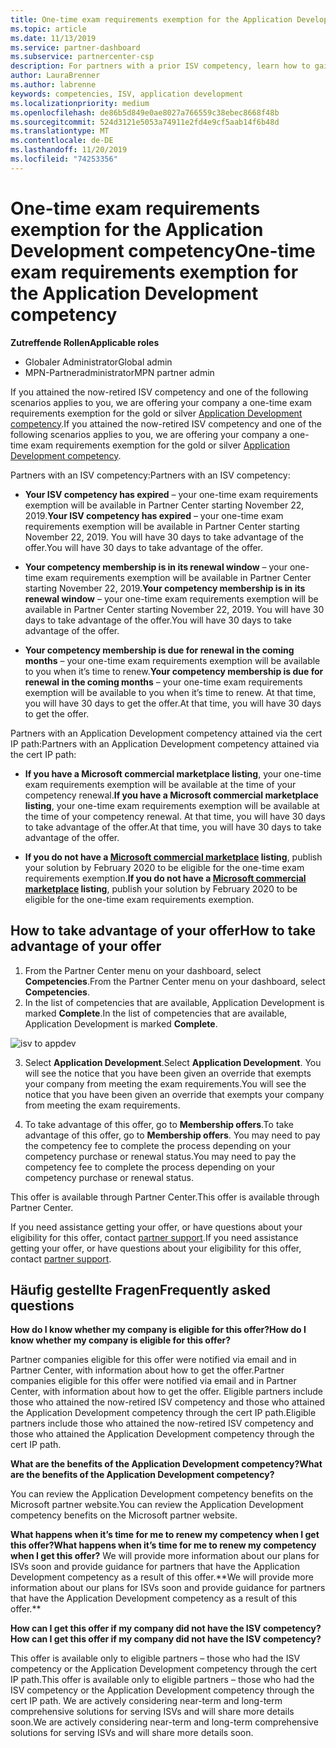 ```yaml
---
title: One-time exam requirements exemption for the Application Development competency | Partner Center
ms.topic: article
ms.date: 11/13/2019
ms.service: partner-dashboard
ms.subservice: partnercenter-csp
description: For partners with a prior ISV competency, learn how to gain a one-time exam requirements exemption for the Application Development competency
author: LauraBrenner
ms.author: labrenne
keywords: competencies, ISV, application development
ms.localizationpriority: medium
ms.openlocfilehash: de86b5d849e0ae8027a766559c38ebec8668f48b
ms.sourcegitcommit: 524d3121e5053a74911e2fd4e9cf5aab14f6b48d
ms.translationtype: MT
ms.contentlocale: de-DE
ms.lasthandoff: 11/20/2019
ms.locfileid: "74253356"
---
```

# <a name="one-time-exam-requirements-exemption-for-the-application-development-competency"></a><span data-ttu-id="e3bed-104">One-time exam requirements exemption for the Application Development competency</span><span class="sxs-lookup"><span data-stu-id="e3bed-104">One-time exam requirements exemption for the Application Development competency</span></span>

<span data-ttu-id="e3bed-105">**Zutreffende Rollen**</span><span class="sxs-lookup"><span data-stu-id="e3bed-105">**Applicable roles**</span></span>

- <span data-ttu-id="e3bed-106">Globaler Administrator</span><span class="sxs-lookup"><span data-stu-id="e3bed-106">Global admin</span></span>
- <span data-ttu-id="e3bed-107">MPN-Partneradministrator</span><span class="sxs-lookup"><span data-stu-id="e3bed-107">MPN partner admin</span></span>

<span data-ttu-id="e3bed-108">If you attained the now-retired ISV competency and one of the following scenarios applies to you, we are offering your company a one-time exam requirements exemption for the gold or silver [Application Development competency](https://partner.microsoft.com/membership/application-development-competency).</span><span class="sxs-lookup"><span data-stu-id="e3bed-108">If you attained the now-retired ISV competency and one of the following scenarios applies to you, we are offering your company a one-time exam requirements exemption for the gold or silver [Application Development competency](https://partner.microsoft.com/membership/application-development-competency).</span></span> 

<span data-ttu-id="e3bed-109">Partners with an ISV competency:</span><span class="sxs-lookup"><span data-stu-id="e3bed-109">Partners with an ISV competency:</span></span>

- <span data-ttu-id="e3bed-110">**Your ISV competency has expired** – your one-time exam requirements exemption will be available in Partner Center starting November 22, 2019.</span><span class="sxs-lookup"><span data-stu-id="e3bed-110">**Your ISV competency has expired** – your one-time exam requirements exemption will be available in Partner Center starting November 22, 2019.</span></span> <span data-ttu-id="e3bed-111">You will have 30 days to take advantage of the offer.</span><span class="sxs-lookup"><span data-stu-id="e3bed-111">You will have 30 days to take advantage of the offer.</span></span> 

- <span data-ttu-id="e3bed-112">**Your competency membership is in its renewal window** – your one-time exam requirements exemption will be available in Partner Center starting November 22, 2019.</span><span class="sxs-lookup"><span data-stu-id="e3bed-112">**Your competency membership is in its renewal window** – your one-time exam requirements exemption will be available in Partner Center starting November 22, 2019.</span></span> <span data-ttu-id="e3bed-113">You will have 30 days to take advantage of the offer.</span><span class="sxs-lookup"><span data-stu-id="e3bed-113">You will have 30 days to take advantage of the offer.</span></span> 

- <span data-ttu-id="e3bed-114">**Your competency membership is due for renewal in the coming months** – your one-time exam requirements exemption will be available to you when it’s time to renew.</span><span class="sxs-lookup"><span data-stu-id="e3bed-114">**Your competency membership is due for renewal in the coming months** – your one-time exam requirements exemption will be available to you when it’s time to renew.</span></span> <span data-ttu-id="e3bed-115">At that time, you will have 30 days to get the offer.</span><span class="sxs-lookup"><span data-stu-id="e3bed-115">At that time, you will have 30 days to get the offer.</span></span>

<span data-ttu-id="e3bed-116">Partners with an Application Development competency attained via the cert IP path:</span><span class="sxs-lookup"><span data-stu-id="e3bed-116">Partners with an Application Development competency attained via the cert IP path:</span></span>

- <span data-ttu-id="e3bed-117">**If you have a Microsoft commercial marketplace listing**, your one-time exam requirements exemption will be available at the time of your competency renewal.</span><span class="sxs-lookup"><span data-stu-id="e3bed-117">**If you have a Microsoft commercial marketplace listing**, your one-time exam requirements exemption will be available at the time of your competency renewal.</span></span> <span data-ttu-id="e3bed-118">At that time, you will have 30 days to take advantage of the offer.</span><span class="sxs-lookup"><span data-stu-id="e3bed-118">At that time, you will have 30 days to take advantage of the offer.</span></span>

- <span data-ttu-id="e3bed-119">**If you do not have a [Microsoft commercial marketplace](https://azure.microsoft.com/overview/commercial-marketplace/) listing**, publish your solution by February 2020 to be eligible for the one-time exam requirements exemption.</span><span class="sxs-lookup"><span data-stu-id="e3bed-119">**If you do not have a [Microsoft commercial marketplace](https://azure.microsoft.com/overview/commercial-marketplace/) listing**, publish your solution by February 2020 to be eligible for the one-time exam requirements exemption.</span></span>

## <a name="how-to-take-advantage-of-your-offer"></a><span data-ttu-id="e3bed-120">How to take advantage of your offer</span><span class="sxs-lookup"><span data-stu-id="e3bed-120">How to take advantage of your offer</span></span>

1. <span data-ttu-id="e3bed-121">From the Partner Center menu on your dashboard, select **Competencies**.</span><span class="sxs-lookup"><span data-stu-id="e3bed-121">From the Partner Center menu on your dashboard, select **Competencies**.</span></span>
2. <span data-ttu-id="e3bed-122">In the list of competencies that are available, Application Development is marked **Complete**.</span><span class="sxs-lookup"><span data-stu-id="e3bed-122">In the list of competencies that are available, Application Development is marked **Complete**.</span></span>

![isv to appdev](images/appdev.png)

3. <span data-ttu-id="e3bed-124">Select **Application Development**.</span><span class="sxs-lookup"><span data-stu-id="e3bed-124">Select **Application Development**.</span></span> <span data-ttu-id="e3bed-125">You will see the notice that you have been given an override that exempts your company from meeting the exam requirements.</span><span class="sxs-lookup"><span data-stu-id="e3bed-125">You will see the notice that you have been given an override that exempts your company from meeting the exam requirements.</span></span> 

4. <span data-ttu-id="e3bed-126">To take advantage of this offer, go to **Membership offers**.</span><span class="sxs-lookup"><span data-stu-id="e3bed-126">To take advantage of this offer, go to **Membership offers**.</span></span> <span data-ttu-id="e3bed-127">You may need to pay the competency fee to complete the process depending on your competency purchase or renewal status.</span><span class="sxs-lookup"><span data-stu-id="e3bed-127">You may need to pay the competency fee to complete the process depending on your competency purchase or renewal status.</span></span> 

<span data-ttu-id="e3bed-128">This offer is available through Partner Center.</span><span class="sxs-lookup"><span data-stu-id="e3bed-128">This offer is available through Partner Center.</span></span>

<span data-ttu-id="e3bed-129">If you need assistance getting your offer, or have questions about your eligibility for this offer, contact [partner support](https://partner.microsoft.com/Support).</span><span class="sxs-lookup"><span data-stu-id="e3bed-129">If you need assistance getting your offer, or have questions about your eligibility for this offer, contact [partner support](https://partner.microsoft.com/Support).</span></span> 

## <a name="frequently-asked-questions"></a><span data-ttu-id="e3bed-130">Häufig gestellte Fragen</span><span class="sxs-lookup"><span data-stu-id="e3bed-130">Frequently asked questions</span></span>

<span data-ttu-id="e3bed-131">**How do I know whether my company is eligible for this offer?**</span><span class="sxs-lookup"><span data-stu-id="e3bed-131">**How do I know whether my company is eligible for this offer?**</span></span>

<span data-ttu-id="e3bed-132">Partner companies eligible for this offer were notified via email and in Partner Center, with information about how to get the offer.</span><span class="sxs-lookup"><span data-stu-id="e3bed-132">Partner companies eligible for this offer were notified via email and in Partner Center, with information about how to get the offer.</span></span> <span data-ttu-id="e3bed-133">Eligible partners include those who attained the now-retired ISV competency and those who attained the Application Development competency through the cert IP path.</span><span class="sxs-lookup"><span data-stu-id="e3bed-133">Eligible partners include those who attained the now-retired ISV competency and those who attained the Application Development competency through the cert IP path.</span></span> 

<span data-ttu-id="e3bed-134">**What are the benefits of the Application Development competency?**</span><span class="sxs-lookup"><span data-stu-id="e3bed-134">**What are the benefits of the Application Development competency?**</span></span>

<span data-ttu-id="e3bed-135">You can review the Application Development competency benefits on the Microsoft partner website.</span><span class="sxs-lookup"><span data-stu-id="e3bed-135">You can review the Application Development competency benefits on the Microsoft partner website.</span></span> 

<span data-ttu-id="e3bed-136">**What happens when it’s time for me to renew my competency when I get this offer?**</span><span class="sxs-lookup"><span data-stu-id="e3bed-136">**What happens when it’s time for me to renew my competency when I get this offer?**</span></span> <span data-ttu-id="e3bed-137">We will provide more information about our plans for ISVs soon and provide guidance for partners that have the Application Development competency as a result of this offer.\*\*</span><span class="sxs-lookup"><span data-stu-id="e3bed-137">We will provide more information about our plans for ISVs soon and provide guidance for partners that have the Application Development competency as a result of this offer.\*\*</span></span>  

<span data-ttu-id="e3bed-138">**How can I get this offer if my company did not have the ISV competency?**</span><span class="sxs-lookup"><span data-stu-id="e3bed-138">**How can I get this offer if my company did not have the ISV competency?**</span></span>

<span data-ttu-id="e3bed-139">This offer is available only to eligible partners – those who had the ISV competency or the Application Development competency through the cert IP path.</span><span class="sxs-lookup"><span data-stu-id="e3bed-139">This offer is available only to eligible partners – those who had the ISV competency or the Application Development competency through the cert IP path.</span></span> <span data-ttu-id="e3bed-140">We are actively considering near-term and long-term comprehensive solutions for serving ISVs and will share more details soon.</span><span class="sxs-lookup"><span data-stu-id="e3bed-140">We are actively considering near-term and long-term comprehensive solutions for serving ISVs and will share more details soon.</span></span> 


